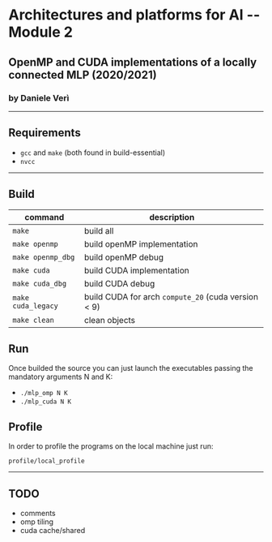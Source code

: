 # Architectures and platforms for AI -- Module 2
## OpenMP and CUDA implementations of a locally connected MLP (2020/2021)
### by Daniele Verì
___
## Requirements
- `gcc` and `make` (both found in build-essential)
- `nvcc`
___
## Build
|command|description|
|-|-|
|`make`| build all
|`make openmp`| build openMP implementation
|`make openmp_dbg`| build openMP debug
|`make cuda`| build CUDA implementation
|`make cuda_dbg`| build CUDA debug
|`make cuda_legacy`| build CUDA for arch `compute_20` (cuda version < 9)
|`make clean`| clean objects

## Run
Once builded the source you can just launch the executables passing the mandatory arguments N and K:
- `./mlp_omp N K`
- `./mlp_cuda N K`

## Profile
In order to profile the programs on the local machine just run:

`profile/local_profile`
___
## TODO
- comments
- omp tiling
- cuda cache/shared
